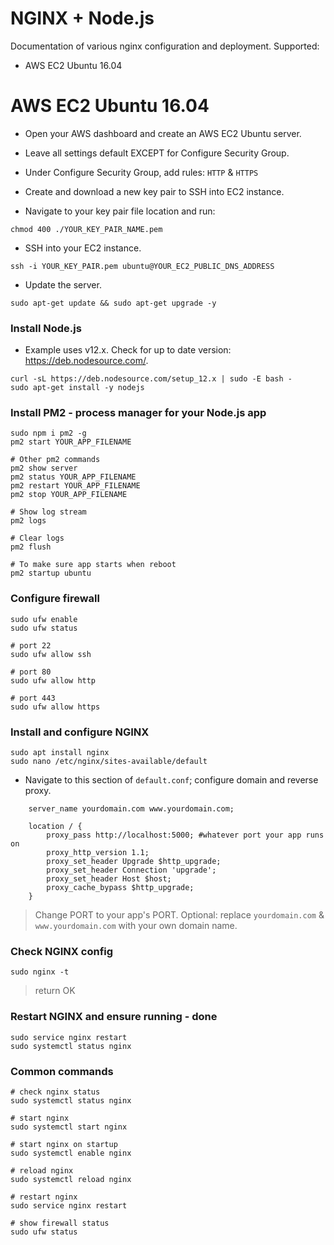# NGINX + Node.js
Documentation of various nginx configuration and deployment.
Supported:
- AWS EC2 Ubuntu 16.04

# AWS EC2 Ubuntu 16.04
- Open your AWS dashboard and create an AWS EC2 Ubuntu server.
- Leave all settings default EXCEPT for Configure Security Group.
- Under Configure Security Group, add rules: `HTTP` & `HTTPS`

- Create and download a new key pair to SSH into EC2 instance.
- Navigate to your key pair file location and run:
```
chmod 400 ./YOUR_KEY_PAIR_NAME.pem
```
- SSH into your EC2 instance.
```
ssh -i YOUR_KEY_PAIR.pem ubuntu@YOUR_EC2_PUBLIC_DNS_ADDRESS
```
- Update the server.
```
sudo apt-get update && sudo apt-get upgrade -y
```
### Install Node.js
- Example uses v12.x. Check for up to date version: https://deb.nodesource.com/.
```
curl -sL https://deb.nodesource.com/setup_12.x | sudo -E bash -
sudo apt-get install -y nodejs
```
### Install PM2 - process manager for your Node.js app
```
sudo npm i pm2 -g
pm2 start YOUR_APP_FILENAME

# Other pm2 commands
pm2 show server
pm2 status YOUR_APP_FILENAME
pm2 restart YOUR_APP_FILENAME
pm2 stop YOUR_APP_FILENAME

# Show log stream
pm2 logs

# Clear logs
pm2 flush

# To make sure app starts when reboot
pm2 startup ubuntu
```
### Configure firewall
```
sudo ufw enable
sudo ufw status

# port 22
sudo ufw allow ssh

# port 80
sudo ufw allow http

# port 443
sudo ufw allow https
```
### Install and configure NGINX
```
sudo apt install nginx
sudo nano /etc/nginx/sites-available/default
```
- Navigate to this section of `default.conf`; configure domain and reverse proxy.
```
    server_name yourdomain.com www.yourdomain.com;

    location / {
        proxy_pass http://localhost:5000; #whatever port your app runs on
        proxy_http_version 1.1;
        proxy_set_header Upgrade $http_upgrade;
        proxy_set_header Connection 'upgrade';
        proxy_set_header Host $host;
        proxy_cache_bypass $http_upgrade;
    }
```
> Change PORT to your app's PORT. Optional: replace `yourdomain.com` & `www.yourdomain.com` with your own domain name. 

### Check NGINX config
```
sudo nginx -t
```
> return OK

### Restart NGINX and ensure running - done
```
sudo service nginx restart
sudo systemctl status nginx
```
### Common commands
```
# check nginx status
sudo systemctl status nginx

# start nginx
sudo systemctl start nginx

# start nginx on startup
sudo systemctl enable nginx

# reload nginx
sudo systemctl reload nginx

# restart nginx
sudo service nginx restart

# show firewall status
sudo ufw status

```
